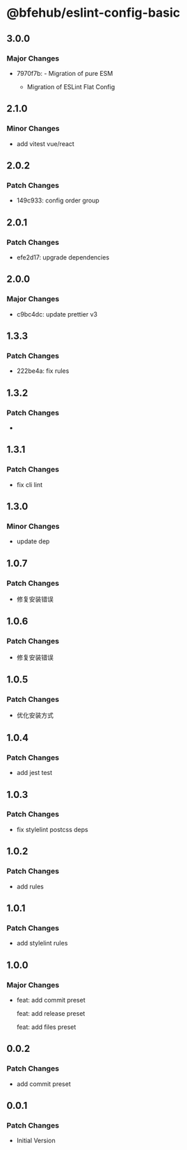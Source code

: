 # @bfehub/eslint-config-basic

## 3.0.0

### Major Changes

- 7970f7b: - Migration of pure ESM

  - Migration of ESLint Flat Config

## 2.1.0

### Minor Changes

- add vitest vue/react

## 2.0.2

### Patch Changes

- 149c933: config order group

## 2.0.1

### Patch Changes

- efe2d17: upgrade dependencies

## 2.0.0

### Major Changes

- c9bc4dc: update prettier v3

## 1.3.3

### Patch Changes

- 222be4a: fix rules

## 1.3.2

### Patch Changes

-

## 1.3.1

### Patch Changes

- fix cli lint

## 1.3.0

### Minor Changes

- update dep

## 1.0.7

### Patch Changes

- 修复安装错误

## 1.0.6

### Patch Changes

- 修复安装错误

## 1.0.5

### Patch Changes

- 优化安装方式

## 1.0.4

### Patch Changes

- add jest test

## 1.0.3

### Patch Changes

- fix stylelint postcss deps

## 1.0.2

### Patch Changes

- add rules

## 1.0.1

### Patch Changes

- add stylelint rules

## 1.0.0

### Major Changes

- feat: add commit preset

  feat: add release preset

  feat: add files preset

## 0.0.2

### Patch Changes

- add commit preset

## 0.0.1

### Patch Changes

- Initial Version
